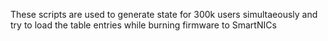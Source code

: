 These scripts are used to generate state for 300k users simultaeously and try to load the table entries while burning firmware to SmartNICs
